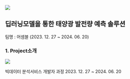 <img src="https://capsule-render.vercel.app/api?type=waving&color=BDBDC8&height=150&section=header" />

## 딥러닝모델을 통한 태양광 발전량 예측 솔루션
<span>팀명 : 어셈블 (2023. 12. 27 ~ 2024. 06. 20)</span>

### 1. Project소개









<img src="https://capsule-render.vercel.app/api?type=waving&color=BDBDC8&height=150&section=footer" />


빅데이터 분석서비스 개발자 과정
2023. 12. 27 ~ 2024. 06. 20

